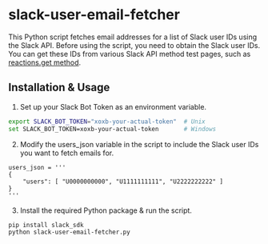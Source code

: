 # slack-user-email-fetcher

This Python script fetches email addresses for a list of Slack user IDs using the Slack API. 
Before using the script, you need to obtain the Slack user IDs. You can get these IDs from various Slack API method test pages, such as [reactions.get method](https://api.slack.com/methods/reactions.get/test).

## Installation & Usage

1. Set up your Slack Bot Token as an environment variable.

```sh
export SLACK_BOT_TOKEN="xoxb-your-actual-token"  # Unix
set SLACK_BOT_TOKEN=xoxb-your-actual-token       # Windows
```

2. Modify the users_json variable in the script to include the Slack user IDs you want to fetch emails for.

```
users_json = '''
{
    "users": [ "U0000000000", "U1111111111", "U2222222222" ]
}
'''
```

3. Install the required Python package & run the script.

```sh
pip install slack_sdk
python slack-user-email-fetcher.py
```
